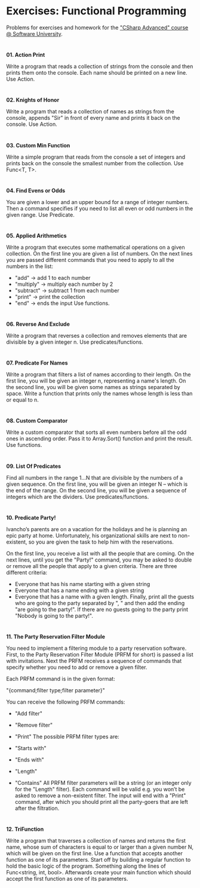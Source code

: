 ﻿# Exercises: Functional ProgrammingProblems for exercises and homework for the  [&quot;CSharp Advanced&quot; course @ Software University](https://softuni.bg/courses/csharp-advanced).#**01. Action Print**Write a program that reads a collection of strings from the console and then prints them onto the console. Each name should be printed on a new line. Use Action<T>.#**02. Knights of Honor**Write a program that reads a collection of names as strings from the console, appends "Sir" in front of every name and prints it back on the console. Use Action<T>.#**03. Custom Min Function**Write a simple program that reads from the console a set of integers and prints back on the console the smallest number from the collection. Use Func<T, T>.#**04. Find Evens or Odds**You are given a lower and an upper bound for a range of integer numbers. Then a command specifies if you need to list all even or odd numbers in the given range. Use Predicate<T>.#**05. Applied Arithmetics**Write a program that executes some mathematical operations on a given collection. On the first line you are given a list of numbers. On the next lines you are passed different commands that you need to apply to all the numbers in the list:- "add" -> add 1 to each number- "multiply" -> multiply each number by 2- "subtract" -> subtract 1 from each number- "print" -> print the collection- "end" -> ends the input Use functions.#**06. Reverse And Exclude**Write a program that reverses a collection and removes elements that are divisible by a given integer n. Use predicates/functions.#**07. Predicate For Names**Write a program that filters a list of names according to their length. On the first line, you will be given an integer n, representing a name's length. On the second line, you will be given some names as strings separated by space. Write a function that prints only the names whose length is less than or equal to n.#**08. Custom Comparator**Write a custom comparator that sorts all even numbers before all the odd ones in ascending order. Pass it to Array.Sort() function and print the result. Use functions.#**09. List Of Predicates**Find all numbers in the range 1...N that are divisible by the numbers of a given sequence. On the first line, you will be given an integer N – which is the end of the range. On the second line, you will be given a sequence of integers which are the dividers. Use predicates/functions.#**10. Predicate Party!**Ivancho’s parents are on a vacation for the holidays and he is planning an epic party at home. Unfortunately, his organizational skills are next to non-existent, so you are given the task to help him with the reservations.On the first line, you receive a list with all the people that are coming. On the next lines, until you get the "Party!" command, you may be asked to double or remove all the people that apply to a given criteria. There are three different criteria: - Everyone that has his name starting with a given string- Everyone that has a name ending with a given string- Everyone that has a name with a given length.Finally, print all the guests who are going to the party separated by ", " and then add the ending "are going to the party!". If there are no guests going to the party print "Nobody is going to the party!". #**11. The Party Reservation Filter Module**You need to implement a filtering module to a party reservation software. First, to the Party Reservation Filter Module (PRFM for short) is passed a list with invitations. Next the PRFM receives a sequence of commands that specify whether you need to add or remove a given filter.Each PRFM command is in the given format:"{command;filter type;filter parameter}"You can receive the following PRFM commands: - "Add filter"- "Remove filter"- "Print" The possible PRFM filter types are: - "Starts with"- "Ends with"- "Length"- "Contains"All PRFM filter parameters will be a string (or an integer only for the "Length" filter). Each command will be valid e.g. you won’t be asked to remove a non-existent filter. The input will end with a "Print" command, after which you should print all the party-goers that are left after the filtration. #**12. TriFunction**Write a program that traverses a collection of names and returns the first name, whose sum of characters is equal to or larger than a given number N, which will be given on the first line. Use a function that accepts another function as one of its parameters. Start off by building a regular function to hold the basic logic of the program. Something along the lines of Func<string, int, bool>. Afterwards create your main function which should accept the first function as one of its parameters.